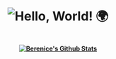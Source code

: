 <h1 align=center><img src="https://readme-typing-svg.herokuapp.com?font=JetBrains+Mono&size=23&duration=6000&color=64F781&background=FFFFFF00&center=true&multiline=true&width=500&lines=Hello%2C+World!%F0%9F%8C%8D" alt="Hello, World! 🌍"</h1>

  <h4 align=center>
  <br/>
    <a href="https://github.com/bereniceluis/github-readme-stats"><img alt="Berenice's Github Stats" src="https://github-readme-stats.vercel.app/api?username=bereniceluis&show_icons=true&count_private=true&theme=react&hide_border=true&bg_color=0D1117"</a>
  <!--<a href="https://github.com/SubhamRaoniar28/github-readme-stats"><img alt="Subham Raoniar's Top Languages" src="https://github-readme-stats.vercel.app/api/top-langs/?username=SubhamRaoniar28&langs_count=8&count_private=true&layout=compact&theme=react&hide_border=true&bg_color=0D1117"/>--></a>
  <br>
  </h4>
 
<!---
muichii/muichii is a ✨ special ✨ repository because its `README.md` (this file) appears on your GitHub profile.
You can click the Preview link to take a look at your changes.
--->
